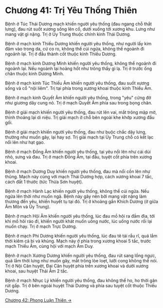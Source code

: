 # Chương 41: Trị Yêu Thống Thiên

Bệnh ở Túc Thái Dương mạch khiến người yêu thống (đau ngang chỗ thắt lưng), đau
rút suốt xương sống lên cổ, dưới xuống tới xương khu. Lưng như mang vật gì nặng.
Trị ở Ủy Trung thuộc chính kinh Thái Dương.

Bệnh ở mạch kinh Thiếu Dương khiến người yêu thống, như người lấy kim đâm vào
trong da, cứ co ro, không thể cúi ngửa, không thể ngoảnh đi ngoảnh lại. Trị ở đầu
thành cốt thuộc kinh Thiếu Dương.

Bệnh ở mạch kinh Dương Minh khiến người yêu thống, không thể ngoảnh đi ngoảnh
lại. Nếu ngoảnh lại hoảng hốt như trông thấy gì lạ. Trị ở trước ống chân thuộc
kinh Dương Minh.

Bệnh ở mạch kinh Túc Thiếu Âm khiến người yêu thống, đau suốt xương sống và cổ
"nội liêm". Trị tại phía trong xương khoai thuộc kinh Thiếu Âm.

Bệnh ở mạch kinh Quyết Âm khiến người yêu thống, trong "yêu" cứng đờ như giương
dây cung nỏ. Trị ở mạch Quyết Âm phía sau trong bọng chân.

Bệnh ở giải mạch khiến người yêu thống, đau rút lên vai, mắt trông mập mờ, thỉnh
thoảng lại di niệu. Trị giải mạch ở chỗ bên ngoài khe khớp xương đầu gối.

Bệnh ở giải mạch khiến người yêu thống, đau như buộc chắc dây lưng, thường như
muốn gãy, lại hay sợ. Trị giải mạch tại Ủy Trung chỗ có kết lạc nổi lên như hạt
gạo.

Bệnh ở mạch Đồng Âm khiến người yêu thống, tại yêu nổi lên như cái dùi nhỏ, sưng
và đau. Trị ở mạch Đồng Âm, tại đầu, tuyệt cốt phía trên xương khoai.

Bệnh ở mạch Dương Duy khiến người yêu thống, đau mà nổi cồn lên như thũng. Mạch
này cùng với mạch Thái Dương hợp, cách xương khoai 7 tấc, cách đất 1 thước (tức
Thừa Sơn huyệt).

Bệnh ở mạch Hành Lạc khiến người yêu thống, không thể cúi ngửa. Nếu ngửa lên thời
như muốn ngã. Bệnh này gây nên bởi mang vật nặng làm thương đến yêu, khiến huyết
tụ tại đó. Trị ở khoảng gần Khích Dương (ở giữa Âm Môn và Ủy Trung).

Bệnh ở mạch Hội Âm khiến người yêu thống, lúc đau mồ hôi ra đầm đìa, tới khi mồ
hôi ráo đi, khiến người khát muốn uống nước, lúc uống nước rồi lại muốn chạy. Trị
ở mạch Trực Dương.

Bệnh ở mạch Phi Dương khiến người yêu thống, lúc đau tê tái rầu rĩ, quá lắm thời
kiêm cả bi và khủng. Mạch này ở phía trong xương khoai 5 tấc, trước mạch Thiếu
Âm, cùng hội với mạch Âm Duy.

Bệnh ở mạch Xương Dương khiến người yêu thống, đau rút sang lồng ngực, quá lắm
thời lưng như muốn gãy, mắt trông lòe loẹt, lưỡi cong không thể nói. Trị ở Nội
Cân huyệt, Đại Cân huyệt phía trên xương khoai và dưới xương khoai, sau huyệt
Thái Âm 2 tấc.

Bệnh ở mạch Nhục Lý khiến người yêu thống, đau không thể ho, ho thời gân rút gấp.
Trị ở bên ngoài huyệt Thái Dương và phía sau tuyệt cốt thuộc Thiếu Dương.

[Chương 42: Phong Luận Thiên &rarr;](https://github.com/thaicuc/sach-y-dich/blob/master/contents/42-phong-luan-thien.md)
